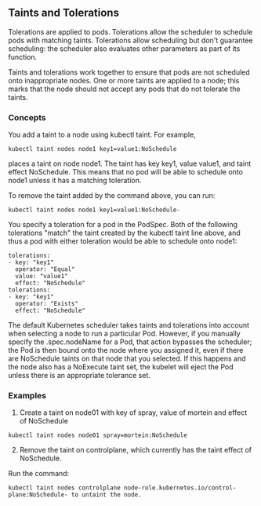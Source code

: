 ## Taints and Tolerations
Tolerations are applied to pods. Tolerations allow the scheduler to schedule pods with matching taints. Tolerations allow scheduling but don't guarantee scheduling: the scheduler also evaluates other parameters as part of its function.

Taints and tolerations work together to ensure that pods are not scheduled onto inappropriate nodes. One or more taints are applied to a node; this marks that the node should not accept any pods that do not tolerate the taints.

### Concepts
You add a taint to a node using kubectl taint. For example,
```
kubectl taint nodes node1 key1=value1:NoSchedule
```
places a taint on node node1. The taint has key key1, value value1, and taint effect NoSchedule. This means that no pod will be able to schedule onto node1 unless it has a matching toleration.

To remove the taint added by the command above, you can run:

```
kubectl taint nodes node1 key1=value1:NoSchedule-
```
You specify a toleration for a pod in the PodSpec. Both of the following tolerations "match" the taint created by the kubectl taint line above, and thus a pod with either toleration would be able to schedule onto node1:

```
tolerations:
- key: "key1"
  operator: "Equal"
  value: "value1"
  effect: "NoSchedule"
tolerations:
- key: "key1"
  operator: "Exists"
  effect: "NoSchedule"
```
The default Kubernetes scheduler takes taints and tolerations into account when selecting a node to run a particular Pod. However, if you manually specify the .spec.nodeName for a Pod, that action bypasses the scheduler; the Pod is then bound onto the node where you assigned it, even if there are NoSchedule taints on that node that you selected. If this happens and the node also has a NoExecute taint set, the kubelet will eject the Pod unless there is an appropriate tolerance set.

### Examples
1. Create a taint on node01 with key of spray, value of mortein and effect of NoSchedule
```
kubectl taint nodes node01 spray=mortein:NoSchedule
```
2. Remove the taint on controlplane, which currently has the taint effect of NoSchedule.

Run the command: 
```
kubectl taint nodes controlplane node-role.kubernetes.io/control-plane:NoSchedule- to untaint the node.
```
